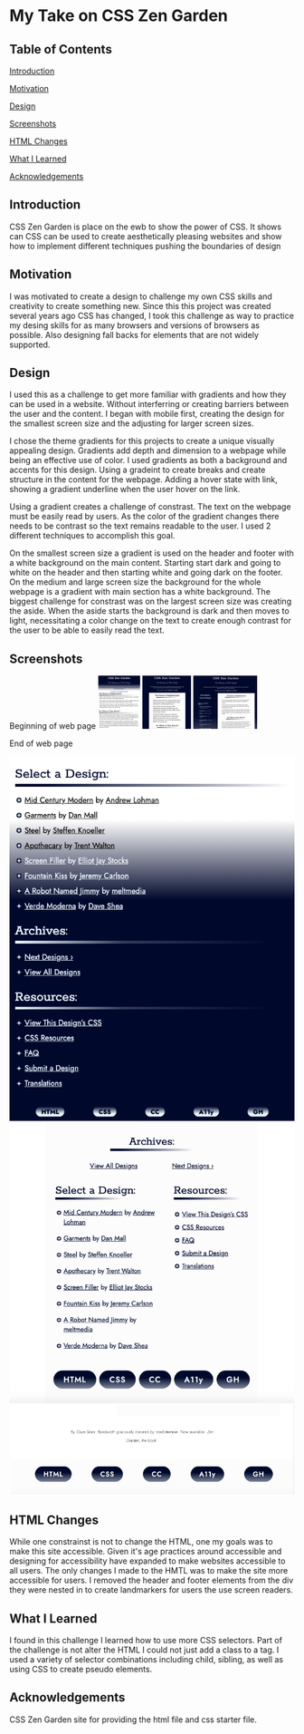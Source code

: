 # My Take on CSS Zen Garden

## Table of Contents
[Introduction](#Introduction)

[Motivation](#Motivation)

[Design](#Design)

[Screenshots](#Screenshots)

[HTML Changes](#HTML-Changes)

[What I Learned](#What-I-Learned)

[Acknowledgements](#Acknowledgements)

## Introduction

CSS Zen Garden is place on the ewb to show the power of CSS. It shows can CSS can be used to create aesthetically pleasing websites and show how to implement different techniques pushing the boundaries of design 

## Motivation

I was motivated to create a design to challenge my own CSS skills and creativity to create something new. Since this this project was created several years ago CSS has changed, I took this challenge as way to practice my desing skills for as many browsers and versions of browsers as possible. Also designing fall backs for elements that are not widely supported.

## Design

I used this as a challenge to get more familiar with gradients and how they can be used in a website. Without interferring or creating barriers between the user and the content. I began with mobile first, creating the design for the smallest screen size and the adjusting for larger screen sizes.

I chose the theme gradients for this projects to create a unique visually appealing design. Gradients add depth and dimension to a webpage while being an effective use of color. I used gradients as both a background and accents for this design. Using a gradeint to create breaks and create structure in the content for the webpage. Adding a hover state with link, showing a gradient underline when the user hover on the link. 

Using a gradient creates a challenge of constrast. The text on the webpage must be easily read by users. As the color of the gradient changes there needs to be contrast so the text remains readable to the user. I used 2 different techniques to accomplish this goal. 

On the smallest screen size a gradient is used on the header and footer with a white background on the main content. Starting start dark and going to white on the header and then starting white and going dark on the footer. On the medium and large screen size the background for the whole webpage is a gradient with main section has a white background. The biggest challenge for constrast was on the largest screen size was creating the aside. When the aside starts the background is dark and then moves to light, necessitating a color change on the text to create enough contrast for the user to be able to easily read the text. 

## Screenshots

Beginning of web page
![My Image](images/beg_sm.png) ![My Image](images/beg_med.png) ![My Image](images/beg_lrg.png)

End of web page

![My Image](images/bottom_sm.png) ![My Image](images/bottom_med.png) ![My Image](images/bottom_lrg.png)



## HTML Changes

While one constrainst is not to change the HTML, one my goals was to make this site accessible. Given it's age practices around accessible and designing for accessibility have expanded to make websites accessible to all users. The only changes I made to the HMTL was to make the site more accessible for users. I removed the header and footer elements from the div they were nested in to create landmarkers for users the use screen readers.

## What I Learned
I found in this challenge I learned how to use more CSS selectors. Part of the challenge is not alter the HTML I could not just add a class to a tag. I used a variety of selector combinations including child, sibling, as well as using CSS to create pseudo elements.

## Acknowledgements
CSS Zen Garden site for providing the html file and css starter file.